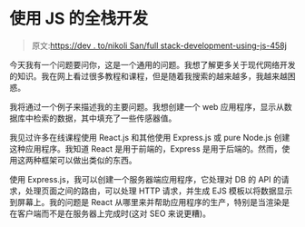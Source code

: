 # 使用 JS 的全栈开发

> 原文:[https://dev . to/nikoli San/full stack-development-using-js-458j](https://dev.to/nikolisan/fullstack-development-using-js-458j)

今天我有一个问题要问你，这是一个通用的问题。我想了解更多关于现代网络开发的知识。我在网上看过很多教程和课程，但是随着我搜索的越来越多，我越来越困惑。

我将通过一个例子来描述我的主要问题。我想创建一个 web 应用程序，显示从数据库中检索的数据，其中填充了一些传感器值。

我见过许多在线课程使用 React.js 和其他使用 Express.js 或 pure Node.js 创建这种应用程序。我知道 React 是用于前端的，Express 是用于后端的。然而，使用这两种框架可以做出类似的东西。

使用 Express.js，我可以创建一个服务器端应用程序，它处理对 DB 的 API 的请求，处理页面之间的路由，可以处理 HTTP 请求，并生成 EJS 模板以将数据显示到屏幕上。我的问题是 React 从哪里来并帮助应用程序的生产，特别是当渲染是在客户端而不是在服务器上完成时(这对 SEO 来说更糟)。